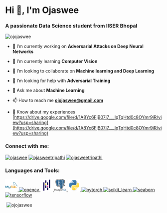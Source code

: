 # Hi 👋, I'm Ojaswee
<h3 align="left">A passionate Data Science student from IISER Bhopal</h3>
<p align="left"> <img src="https://komarev.com/ghpvc/?username=ojojaswee&label=Profile%20views&color=0e75b6&style=flat" alt="ojojaswee" /> </p>

- 🔭 I’m currently working on **Adversarial Attacks on Deep Neural Networks**

- 🌱 I’m currently learning **Computer Vision**

- 👯 I’m looking to collaborate on **Machine learning and Deep Learning**

- 🤝 I’m looking for help with **Adversarial Training**

- 💬 Ask me about **Machine Learning**

- 📫 How to reach me **ojojaswee@gmail.com**

- 📄 Know about my experiences [https://drive.google.com/file/d/1A8Yc6FjB07i7___IqTqHtd0c8OYmr9iR/view?usp=sharing](https://drive.google.com/file/d/1A8Yc6FjB07i7___IqTqHtd0c8OYmr9iR/view?usp=sharing)


<h3 align="left">Connect with me:</h3>
<p align="left">
<a href="https://www.linkedin.com/in/ojaswee-263448190" target="blank"><img align="center" src="https://raw.githubusercontent.com/rahuldkjain/github-profile-readme-generator/master/src/images/icons/Social/linkedin.svg" alt="ojaswee" height="30" width="40" /></a>
<a href="https://twitter.com/ojasweetripathi" target="blank"><img align="center" src="https://raw.githubusercontent.com/rahuldkjain/github-profile-readme-generator/master/src/images/icons/Social/twitter.svg" alt="ojasweetripathi" height="30" width="40" /></a>
<a href="https://instagram.com/ojasweetripathi" target="blank"><img align="center" src="https://raw.githubusercontent.com/rahuldkjain/github-profile-readme-generator/master/src/images/icons/Social/instagram.svg" alt="ojasweetripathi" height="30" width="40" /></a>
</p>

<h3 align="left">Languages and Tools:</h3>
<p align="left"> <a href="https://www.mysql.com/" target="_blank" rel="noreferrer"> <img src="https://raw.githubusercontent.com/devicons/devicon/master/icons/mysql/mysql-original-wordmark.svg" alt="mysql" width="40" height="40"/> </a> <a href="https://opencv.org/" target="_blank" rel="noreferrer"> <img src="https://www.vectorlogo.zone/logos/opencv/opencv-icon.svg" alt="opencv" width="40" height="40"/> </a> <a href="https://pandas.pydata.org/" target="_blank" rel="noreferrer"> <img src="https://raw.githubusercontent.com/devicons/devicon/2ae2a900d2f041da66e950e4d48052658d850630/icons/pandas/pandas-original.svg" alt="pandas" width="40" height="40"/> </a> <a href="https://www.postgresql.org" target="_blank" rel="noreferrer"> <img src="https://raw.githubusercontent.com/devicons/devicon/master/icons/postgresql/postgresql-original-wordmark.svg" alt="postgresql" width="40" height="40"/> </a> <a href="https://www.python.org" target="_blank" rel="noreferrer"> <img src="https://raw.githubusercontent.com/devicons/devicon/master/icons/python/python-original.svg" alt="python" width="40" height="40"/> </a> <a href="https://pytorch.org/" target="_blank" rel="noreferrer"> <img src="https://www.vectorlogo.zone/logos/pytorch/pytorch-icon.svg" alt="pytorch" width="40" height="40"/> </a> <a href="https://scikit-learn.org/" target="_blank" rel="noreferrer"> <img src="https://upload.wikimedia.org/wikipedia/commons/0/05/Scikit_learn_logo_small.svg" alt="scikit_learn" width="40" height="40"/> </a> <a href="https://seaborn.pydata.org/" target="_blank" rel="noreferrer"> <img src="https://seaborn.pydata.org/_images/logo-mark-lightbg.svg" alt="seaborn" width="40" height="40"/> </a> <a href="https://www.tensorflow.org" target="_blank" rel="noreferrer"> <img src="https://www.vectorlogo.zone/logos/tensorflow/tensorflow-icon.svg" alt="tensorflow" width="40" height="40"/> </a> </p>

<p>&nbsp;<img align="center" src="https://github-readme-stats.vercel.app/api?username=ojojaswee&show_icons=true&locale=en" alt="ojojaswee" /></p>

